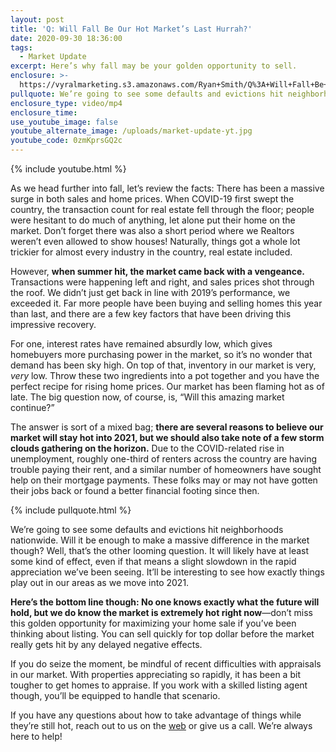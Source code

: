 ```yaml
---
layout: post
title: 'Q: Will Fall Be Our Hot Market’s Last Hurrah?'
date: 2020-09-30 18:36:00
tags:
  - Market Update
excerpt: Here’s why fall may be your golden opportunity to sell.
enclosure: >-
  https://vyralmarketing.s3.amazonaws.com/Ryan+Smith/Q%3A+Will+Fall+Be+Our+Hot+Market%E2%80%99s+Last+Hurrah%3F.mp4
pullquote: We’re going to see some defaults and evictions hit neighborhoods nationwide.
enclosure_type: video/mp4
enclosure_time:
use_youtube_image: false
youtube_alternate_image: /uploads/market-update-yt.jpg
youtube_code: 0zmKprsGQ2c
---
```


{% include youtube.html %}

As we head further into fall, let’s review the facts: There has been a massive surge in both sales and home prices. When COVID-19 first swept the country, the transaction count for real estate fell through the floor; people were hesitant to do much of anything, let alone put their home on the market. Don’t forget there was also a short period where we Realtors weren’t even allowed to show houses\! Naturally, things got a whole lot trickier for almost every industry in the country, real estate included.&nbsp;&nbsp;

However, **when summer hit, the market came back with a vengeance.** Transactions were happening left and right, and sales prices shot through the roof. We didn’t just get back in line with 2019’s performance, we exceeded it. Far more people have been buying and selling homes this year than last, and there are a few key factors that have been driving this impressive recovery.&nbsp;

For one, interest rates have remained absurdly low, which gives homebuyers more purchasing power in the market, so it’s no wonder that demand has been sky high. On top of that, inventory in our market is very, *very* low. Throw these two ingredients into a pot together and you have the perfect recipe for rising home prices. Our market has been flaming hot as of late. The big question now, of course, is, “Will this amazing market continue?”&nbsp;

The answer is sort of a mixed bag; **there are several reasons to believe our market will stay hot into 2021, but we should also take note of a few storm clouds gathering on the horizon.** Due to the COVID-related rise in unemployment, roughly one-third of renters across the country are having trouble paying their rent, and a similar number of homeowners have sought help on their mortgage payments. These folks may or may not have gotten their jobs back or found a better financial footing since then.&nbsp;

{% include pullquote.html %}

We’re going to see some defaults and evictions hit neighborhoods nationwide. Will it be enough to make a massive difference in the market though? Well, that’s the other looming question. It will likely have at least some kind of effect, even if that means a slight slowdown in the rapid appreciation we’ve been seeing. It’ll be interesting to see how exactly things play out in our areas as we move into 2021.&nbsp;

**Here’s the bottom line though: No one knows exactly what the future will hold, but we do know the market is extremely hot right now**—don’t miss this golden opportunity for maximizing your home sale if you’ve been thinking about listing. You can sell quickly for top dollar before the market really gets hit by any delayed negative effects.&nbsp;

If you do seize the moment, be mindful of recent difficulties with appraisals in our market. With properties appreciating so rapidly, it has been a bit tougher to get homes to appraise. If you work with a skilled listing agent though, you’ll be equipped to handle that scenario.&nbsp;

If you have any questions about how to take advantage of things while they’re still hot, reach out to us on the [web](https://www.ryansmithhomes.com/)&nbsp;or give us a call. We’re always here to help\!